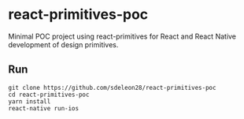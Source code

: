 # react-primitives-poc

Minimal POC project using react-primitives for React and React Native development of design primitives.

## Run

```
git clone https://github.com/sdeleon28/react-primitives-poc
cd react-primitives-poc
yarn install
react-native run-ios
```

